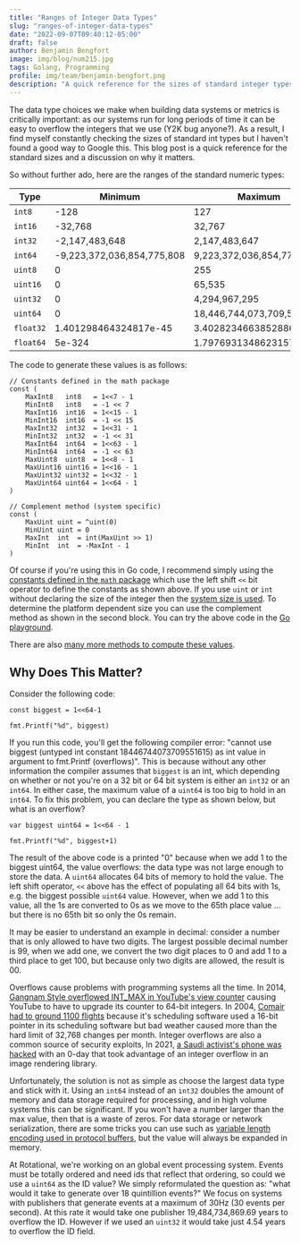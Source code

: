 ```yaml
---
title: "Ranges of Integer Data Types"
slug: "ranges-of-integer-data-types"
date: "2022-09-07T09:40:12-05:00"
draft: false
author: Benjamin Bengfort
image: img/blog/num215.jpg
tags: Golang, Programming
profile: img/team/benjamin-bengfort.png
description: "A quick reference for the sizes of standard integer types in Go"
---
```


The data type choices we make when building data systems or metrics is critically important: as our systems run for long periods of time it can be easy to overflow the integers that we use (Y2K bug anyone?). As a result, I find myself constantly checking the sizes of standard int types but I haven't found a good way to Google this. This blog post is a quick reference for the standard sizes and a discussion on why it matters.

<!--more-->

So without further ado, here are the ranges of the standard numeric types:

| Type      | Minimum                    | Maximum                    |
| --------- | -------------------------- | -------------------------- |
| `int8`    | -128                       | 127                        |
| `int16`   | -32,768                    | 32,767                     |
| `int32`   | -2,147,483,648             | 2,147,483,647              |
| `int64`   | -9,223,372,036,854,775,808 | 9,223,372,036,854,775,807  |
| `uint8`   | 0                          | 255                        |
| `uint16`  | 0                          | 65,535                     |
| `uint32`  | 0                          | 4,294,967,295              |
| `uint64`  | 0                          | 18,446,744,073,709,551,615 |
| `float32` | 1.401298464324817e-45      | 3.4028234663852886e+38     |
| `float64` | 5e-324                     | 1.7976931348623157e+308    |

The code to generate these values is as follows:

```golang
// Constants defined in the math package
const (
	MaxInt8   int8   = 1<<7 - 1
	MinInt8   int8   = -1 << 7
	MaxInt16  int16  = 1<<15 - 1
	MinInt16  int16  = -1 << 15
	MaxInt32  int32  = 1<<31 - 1
	MinInt32  int32  = -1 << 31
	MaxInt64  int64  = 1<<63 - 1
	MinInt64  int64  = -1 << 63
	MaxUint8  uint8  = 1<<8 - 1
	MaxUint16 uint16 = 1<<16 - 1
	MaxUint32 uint32 = 1<<32 - 1
	MaxUint64 uint64 = 1<<64 - 1
)

// Complement method (system specific)
const (
	MaxUint uint = ^uint(0)
	MinUint uint = 0
	MaxInt  int  = int(MaxUint >> 1)
	MinInt  int  = -MaxInt - 1
)
```

Of course if you're using this in Go code, I recommend simply using the [constants defined in the `math` package](https://pkg.go.dev/math#pkg-constants) which use the left shift `<<` bit operator to define the constants as shown above. If you use `uint` or `int` without declaring the size of the integer then the [system size is used](https://go.dev/tour/basics/11). To determine the platform dependent size you can use the complement method as shown in the second block. You can try the above code in the [Go playground](https://go.dev/play/p/jLQEoouXyBg).

There are also [many more methods to compute these values](https://stackoverflow.com/questions/6878590/the-maximum-value-for-an-int-type-in-go).

## Why Does This Matter?

Consider the following code:

```golang
const biggest = 1<<64-1

fmt.Printf("%d", biggest)
```

If you run this code, you'll get the following compiler error: "cannot use biggest (untyped int constant 18446744073709551615) as int value in argument to fmt.Printf (overflows)". This is because without any other information the compiler assumes that `biggest` is an int, which depending on whether or not you're on a 32 bit or 64 bit system is either an `int32` or an `int64`. In either case, the maximum value of a `uint64` is too big to hold in an `int64`. To fix this problem, you can declare the type as shown below, but what is an overflow?

```golang
var biggest uint64 = 1<<64 - 1

fmt.Printf("%d", biggest+1)
```

The result of the above code is a printed "0" because when we add 1 to the biggest uint64, the value overflows: the data type was not large enough to store the data. A `uint64` allocates 64 bits of memory to hold the value. The left shift operator, `<<` above has the effect of populating all 64 bits with 1s, e.g. the biggest possible `uint64` value. However, when we add 1 to this value, all the 1s are converted to 0s as we move to the 65th place value ... but there is no 65th bit so only the 0s remain.

It may be easier to understand an example in decimal: consider a number that is only allowed to have two digits. The largest possible decimal number is 99, when we add one, we convert the two digit places to 0 and add 1 to a third place to get 100, but because only two digits are allowed, the result is 00.

Overflows cause problems with programming systems all the time. In 2014, [Gangnam Style overflowed INT_MAX in YouTube's view counter](https://arstechnica.com/information-technology/2014/12/gangnam-style-overflows-int_max-forces-youtube-to-go-64-bit/) causing YouTube to have to upgrade its counter to 64-bit integers. In 2004, [Comair had to ground 1100 flights](https://arstechnica.com/uncategorized/2004/12/4490-2/) because it's scheduling software used a 16-bit pointer in its scheduling software but bad weather caused more than the hard limit of 32,768 changes per month. Integer overflows are also a common source of security exploits, In 2021, [a Saudi activist's phone was hacked](https://citizenlab.ca/2021/09/forcedentry-nso-group-imessage-zero-click-exploit-captured-in-the-wild/) with an 0-day that took advantage of an integer overflow in an image rendering library.

Unfortunately, the solution is not as simple as choose the largest data type and stick with it. Using an `int64` instead of an `int32` doubles the amount of memory and data storage required for processing, and in high volume systems this can be significant. If you won't have a number larger than the max value, then that is a waste of zeros. For data storage or network serialization, there are some tricks you can use such as [variable length encoding used in protocol buffers](https://developers.google.com/protocol-buffers/docs/encoding), but the value will always be expanded in memory.

At Rotational, we're working on an global event processing system. Events must be totally ordered and need ids that reflect that ordering, so could we use a `uint64` as the ID value? We simply reformulated the question as: "what would it take to generate over 18 quintillion events?" We focus on systems with publishers that generate events at a maximum of 30Hz (30 events per second). At this rate it would take one publisher 19,484,734,869.69 years to overflow the ID. However if we used an `uint32` it would take just 4.54 years to overflow the ID field.
